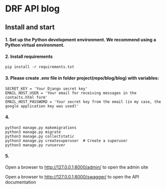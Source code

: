 # DRF API blog

## Install and start

#### 1. Set up the Python development environment. We recommend using a Python virtual environment.
      
#### 2. Install requirements

```pip install -r requirements.txt```

#### 3. Please create .env file in folder project(repo/blog/blog) with variables:
```
SECRET_KEY = 'Your Django secret key'
EMAIL_HOST_USER = 'Your email for receiving messages in the contacts.html form'
EMAIL_HOST_PASSWORD = 'Your secret key from the email (in my case, the google application key was used)'
```

#### 4. 

```
python3 manage.py makemigrations
python3 manage.py migrate
python3 manage.py collectstatic
python3 manage.py createsuperuser  # Create a superuser
python3 manage.py runserver
```

#### 5.

Open a browser to http://127.0.0.1:8000/admin/ to open the admin site  

Open a browser to http://127.0.0.1:8000/swagger/ to open the API documentation


